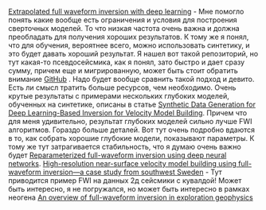 [Extrapolated full waveform inversion with deep learning](https://doi.org/10.1190/geo2019-0195.1) - Мне помогло понять какие вообще есть ограничения и условия для построения сверточных моделей. То что низкая частота очень важна и должна преобладать для получения хороших результатов. 
К тому же я понял, что для обучения, вероятнее всего, можно использовать синтетику, и это будет давать хороший результат. Я нашел вот такой репозиторий, но тут какая-то псевдосейсмика, как я понял, зато быстро и дает сразу сумму, причем еще и мигрированную, может быть стоит обратить внимание [GitHub](https://github.com/tpmerrifield/synthoseis) . Надо будет вообще сравнить такой подход и девито. Есть ли смысл тратить больше ресурсов, чем необходимо.
Очень крутые результаты с примерами нескольких глубоких моделей, обученных на синтетике, описаны в статье  [Synthetic Data Generation for Deep Learning-Based Inversion for Velocity Model Building](https://doi.org/10.3390/rs15112901). Причем что для меня удивительно, результат глубоких моделей сильно лучше FWI алгоритмов. Гораздо больше деталей.
Вот тут очень подробно вдаются в то, как собрать хорошие глубокие модели, показывают параметры. К тому же тут затрагивается стабильность, что я думаю очень важно будет [Reparameterized full-waveform inversion using deep neural networks](https://doi.org/10.1190/GEO2019-0382.1).
[High-resolution near-surface velocity model building using full-waveform inversion—a case study from southwest Sweden](https://doi.org/10.1093/gji/ggu070) - Тут приводится пример FWI на данных 2д сейсмики с кувалдой! Может быть интересно, я не погружался, но может быть интересно в рамках неогена
[An overview of full-waveform inversion in exploration geophysics](https://doi.org/10.1190/1.3238367)
